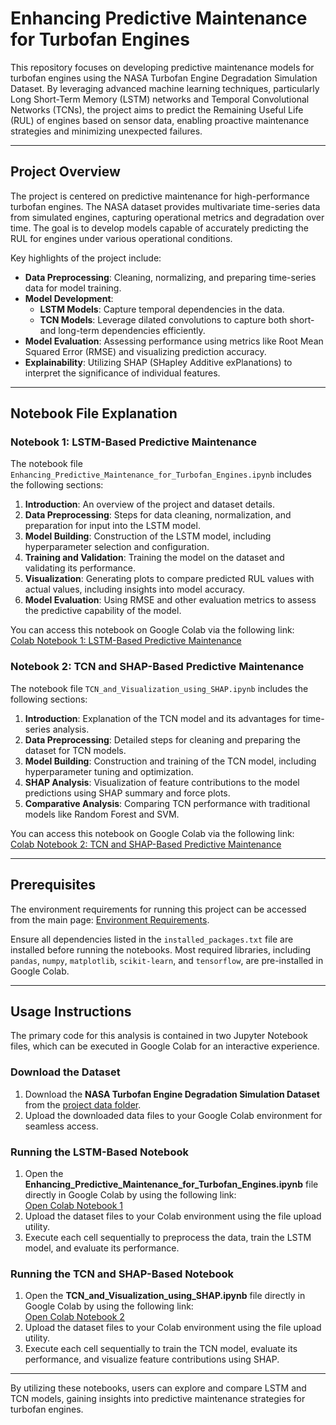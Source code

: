 # Enhancing Predictive Maintenance for Turbofan Engines

This repository focuses on developing predictive maintenance models for turbofan engines using the NASA Turbofan Engine Degradation Simulation Dataset. By leveraging advanced machine learning techniques, particularly Long Short-Term Memory (LSTM) networks and Temporal Convolutional Networks (TCNs), the project aims to predict the Remaining Useful Life (RUL) of engines based on sensor data, enabling proactive maintenance strategies and minimizing unexpected failures.

---

## Project Overview

The project is centered on predictive maintenance for high-performance turbofan engines. The NASA dataset provides multivariate time-series data from simulated engines, capturing operational metrics and degradation over time. The goal is to develop models capable of accurately predicting the RUL for engines under various operational conditions.

Key highlights of the project include:
- **Data Preprocessing**: Cleaning, normalizing, and preparing time-series data for model training.
- **Model Development**:
  - **LSTM Models**: Capture temporal dependencies in the data.
  - **TCN Models**: Leverage dilated convolutions to capture both short- and long-term dependencies efficiently.
- **Model Evaluation**: Assessing performance using metrics like Root Mean Squared Error (RMSE) and visualizing prediction accuracy.
- **Explainability**: Utilizing SHAP (SHapley Additive exPlanations) to interpret the significance of individual features.

---

## Notebook File Explanation

### Notebook 1: LSTM-Based Predictive Maintenance
The notebook file `Enhancing_Predictive_Maintenance_for_Turbofan_Engines.ipynb` includes the following sections:
1. **Introduction**: An overview of the project and dataset details.
2. **Data Preprocessing**: Steps for data cleaning, normalization, and preparation for input into the LSTM model.
3. **Model Building**: Construction of the LSTM model, including hyperparameter selection and configuration.
4. **Training and Validation**: Training the model on the dataset and validating its performance.
5. **Visualization**: Generating plots to compare predicted RUL values with actual values, including insights into model accuracy.
6. **Model Evaluation**: Using RMSE and other evaluation metrics to assess the predictive capability of the model.

You can access this notebook on Google Colab via the following link:  
[Colab Notebook 1: LSTM-Based Predictive Maintenance](https://colab.research.google.com/drive/1jcLABjjTRogIBM1XDIZbh4oTrAxyuKBp)

### Notebook 2: TCN and SHAP-Based Predictive Maintenance
The notebook file `TCN_and_Visualization_using_SHAP.ipynb` includes the following sections:
1. **Introduction**: Explanation of the TCN model and its advantages for time-series analysis.
2. **Data Preprocessing**: Detailed steps for cleaning and preparing the dataset for TCN models.
3. **Model Building**: Construction and training of the TCN model, including hyperparameter tuning and optimization.
4. **SHAP Analysis**: Visualization of feature contributions to the model predictions using SHAP summary and force plots.
5. **Comparative Analysis**: Comparing TCN performance with traditional models like Random Forest and SVM.

You can access this notebook on Google Colab via the following link:  
[Colab Notebook 2: TCN and SHAP-Based Predictive Maintenance](https://colab.research.google.com/drive/1_uNJm4qtow-2Esn_ZCvqRnrXpzeZ2Lc1#scrollTo=x_NrR6PfzNpH)

---

## Prerequisites

The environment requirements for running this project can be accessed from the main page: [Environment Requirements](https://github.com/STATS201-DKU-Autumn2024/Final_Project_Tangxu/tree/main/Docs/Dependencies).

Ensure all dependencies listed in the `installed_packages.txt` file are installed before running the notebooks. Most required libraries, including `pandas`, `numpy`, `matplotlib`, `scikit-learn`, and `tensorflow`, are pre-installed in Google Colab.

---

## Usage Instructions

The primary code for this analysis is contained in two Jupyter Notebook files, which can be executed in Google Colab for an interactive experience.

### Download the Dataset

1. Download the **NASA Turbofan Engine Degradation Simulation Dataset** from the [project data folder](https://github.com/STATS201-DKU-Autumn2024/Final_Project_Tangxu/tree/main/Data).
2. Upload the downloaded data files to your Google Colab environment for seamless access.

### Running the LSTM-Based Notebook

1. Open the **Enhancing_Predictive_Maintenance_for_Turbofan_Engines.ipynb** file directly in Google Colab by using the following link:  
   [Open Colab Notebook 1](https://colab.research.google.com/drive/1DL0-iba6HReCSmTpzFwX3IJCCE68inaf#scrollTo=W_mD1ptTbSNs)
2. Upload the dataset files to your Colab environment using the file upload utility.
3. Execute each cell sequentially to preprocess the data, train the LSTM model, and evaluate its performance.

### Running the TCN and SHAP-Based Notebook

1. Open the **TCN_and_Visualization_using_SHAP.ipynb** file directly in Google Colab by using the following link:  
   [Open Colab Notebook 2](https://colab.research.google.com/drive/1_uNJm4qtow-2Esn_ZCvqRnrXpzeZ2Lc1#scrollTo=x_NrR6PfzNpH)
2. Upload the dataset files to your Colab environment using the file upload utility.
3. Execute each cell sequentially to train the TCN model, evaluate its performance, and visualize feature contributions using SHAP.

---

By utilizing these notebooks, users can explore and compare LSTM and TCN models, gaining insights into predictive maintenance strategies for turbofan engines.
